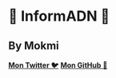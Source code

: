# 📌 InformADN 📌
## By Mokmi 
[**Mon Twitter 🐦**](https://twitter.com/0x4d6f6b6d69)
[**Mon GitHub 📜**](https://github.com/Plattyz)

